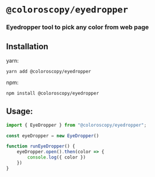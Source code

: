 # `@coloroscopy/eyedropper`

### Eyedropper tool to pick any color from web page

## Installation
yarn:
```shell
yarn add @coloroscopy/eyedropper
```

npm:
```shell
npm install @coloroscopy/eyedropper
```

## Usage:

```typescript
import { EyeDropper } from "@coloroscopy/eyedropper";

const eyeDropper = new EyeDropper()

function runEyeDropper() {
    eyeDropper.open().then(color => {
        console.log({ color })
    })
}
```
